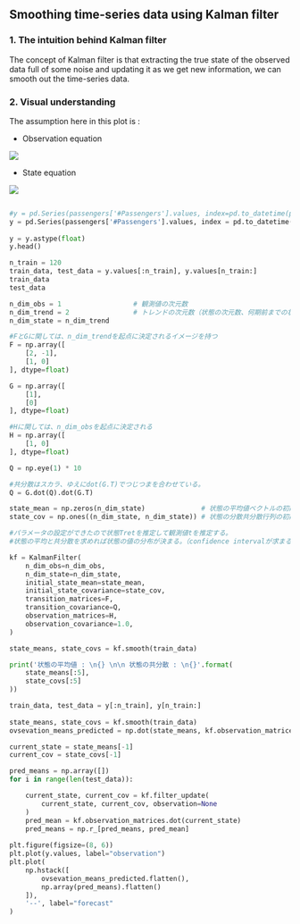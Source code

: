 
## Smoothing time-series data using Kalman filter

### 1. The intuition behind Kalman filter
The concept of Kalman filter is that extracting the true state of the observed data full of some noise and updating it as we get new information, 
we can smooth out the time-series data.

### 2. Visual understanding
The assumption here in this plot is :

- Observation equation   

<img src = "https://latex.codecogs.com/gif.latex?y_t&space;=&space;HX_t&space;&plus;&space;G_tv_t,&space;v_t&space;\sim&space;N(0,&space;_t)"/>

- State equation         

<img src = "https://latex.codecogs.com/gif.latex?X_t&space;=&space;FX_{t-1}&space;&plus;&space;v_t,&space;v_t&space;\sim&space;N(0,&space;T_t)"/>     

```Python

#y = pd.Series(passengers['#Passengers'].values, index=pd.to_datetime(passengers['Month']
y = pd.Series(passengers['#Passengers'].values, index = pd.to_datetime(passengers['Month'],
                                                                       infer_datetime_format=True))
y = y.astype(float)
y.head()

n_train = 120
train_data, test_data = y.values[:n_train], y.values[n_train:]
train_data
test_data

n_dim_obs = 1                  # 観測値の次元数
n_dim_trend = 2                # トレンドの次元数（状態の次元数、何期前までの状態の情報を回帰に取り入れるのか）
n_dim_state = n_dim_trend

#FとGに関しては、n_dim_trendを起点に決定されるイメージを持つ
F = np.array([
    [2, -1],
    [1, 0]
], dtype=float)

G = np.array([
    [1],
    [0]
], dtype=float)

#Hに関しては、n_dim_obsを起点に決定される
H = np.array([
    [1, 0]
], dtype=float)

Q = np.eye(1) * 10

#共分散はスカラ、ゆえにdot(G.T)でつじつまを合わせている。
Q = G.dot(Q).dot(G.T)

state_mean = np.zeros(n_dim_state)              # 状態の平均値ベクトルの初期値
state_cov = np.ones((n_dim_state, n_dim_state)) # 状態の分散共分散行列の初期値

#パラメータの設定ができたので状態Tretを推定して観測値tを推定する。
#状態の平均と共分散を求めれば状態の値の分布が決まる。（confidence intervalが求まる）

kf = KalmanFilter(
    n_dim_obs=n_dim_obs,
    n_dim_state=n_dim_state,
    initial_state_mean=state_mean,
    initial_state_covariance=state_cov,
    transition_matrices=F,
    transition_covariance=Q,
    observation_matrices=H,
    observation_covariance=1.0,
)

state_means, state_covs = kf.smooth(train_data)

print('状態の平均値 : \n{} \n\n 状態の共分散 : \n{}'.format(
    state_means[:5],
    state_covs[:5]
))

train_data, test_data = y[:n_train], y[n_train:]
    
state_means, state_covs = kf.smooth(train_data)
ovsevation_means_predicted = np.dot(state_means, kf.observation_matrices.T)

current_state = state_means[-1]
current_cov = state_covs[-1]

pred_means = np.array([])
for i in range(len(test_data)):

    current_state, current_cov = kf.filter_update(
        current_state, current_cov, observation=None
    )
    pred_mean = kf.observation_matrices.dot(current_state)
    pred_means = np.r_[pred_means, pred_mean]
    
plt.figure(figsize=(8, 6))
plt.plot(y.values, label="observation")
plt.plot(
    np.hstack([
        ovsevation_means_predicted.flatten(), 
        np.array(pred_means).flatten()
    ]), 
    '--', label="forecast"
)
  

```

